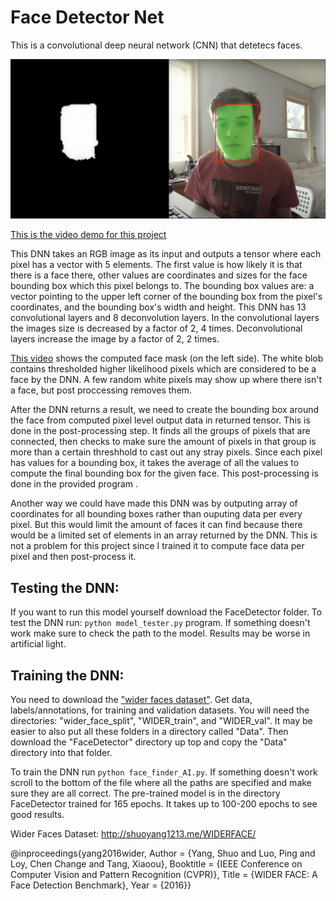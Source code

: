# Face Detector Net

This is a convolutional deep neural network (CNN) that detetecs faces. 

![FaceDetectorNet in action](demo_face_detector_net.jpg)

[This is the video demo for this project](https://youtu.be/VsAW3llS7NM)

This DNN takes an RGB image as its input and outputs a tensor where each pixel has a vector with 5 elements. The first value is how likely it is that there is a face there, other values are coordinates and sizes for the face bounding box which this pixel belongs to. The bounding box values are: a vector pointing to the upper left corner of the bounding box from the pixel's coordinates, and the bounding box's width and height. This DNN has 13 convolutional layers and 8 deconvolution layers. In the convolutional layers the images size is decreased by a factor of 2, 4 times. Deconvolutional layers increase the image by a factor of 2, 2 times.

[This video](https://youtu.be/VsAW3llS7NM) shows the computed face mask (on the left side). The white blob contains thresholded higher likelihood pixels which are considered to be a face by the DNN. A few random white pixels may show up where there isn't a face, but post proccessing removes them.

After the DNN returns a result, we need to create the bounding box around the face from computed pixel level output data in returned tensor. This is done in the post-processing step. It finds all the groups of pixels that are connected, then checks to make sure the amount of pixels in that group is more than a certain threshhold to cast out any stray pixels. Since each pixel has values for a bounding box, it takes the average of all the values to compute the final bounding box for the given face. This post-processing is done in the provided program <name>.

Another way we could have made this DNN was by outputing array of coordinates for all bounding boxes rather than ouputing data per every pixel. But this would limit the amount of faces it can find because there would be a limited set of elements in an array returned by the DNN. This is not a problem for this project since I trained it to compute face data per pixel and then post-process it.

## Testing the DNN:
If you want to run this model yourself download the FaceDetector folder. To test the DNN run: `python model_tester.py` program. 
If something doesn't work make sure to check the path to the model. Results may be worse in artificial light.

## Training the DNN:
You need to download the ["wider faces dataset"](http://shuoyang1213.me/WIDERFACE/). Get data, labels/annotations, for training and validation datasets. You will need the directories: "wider_face_split", "WIDER_train", and "WIDER_val". It may be easier to also put all these folders in a directory called "Data". Then download the "FaceDetector" directory up top and copy the "Data" directory into that folder. 

To train the DNN run `python face_finder_AI.py`. If something doesn't work scroll to the bottom of the file where all the paths are specified and make sure they are all correct. The pre-trained model is in the directory FaceDetector trained for 165 epochs. It takes up to 100-200 epochs to see good results.

Wider Faces Dataset: http://shuoyang1213.me/WIDERFACE/

@inproceedings{yang2016wider,
	Author = {Yang, Shuo and Luo, Ping and Loy, Chen Change and Tang, Xiaoou},
	Booktitle = {IEEE Conference on Computer Vision and Pattern Recognition (CVPR)},
	Title = {WIDER FACE: A Face Detection Benchmark},
	Year = {2016}}
